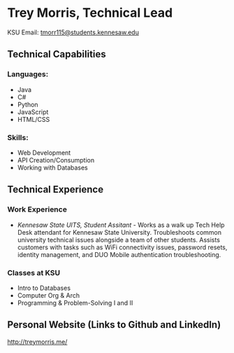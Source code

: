 # Trey Morris, Technical Lead
KSU Email: tmorr115@students.kennesaw.edu
## Technical Capabilities
### Languages: 
* Java
* C#
* Python
* JavaScript
* HTML/CSS
  
### Skills:
* Web Development
* API Creation/Consumption
* Working with Databases

## Technical Experience
### Work Experience
* *Kennesaw State UITS, Student Assitant* - Works as a walk up Tech Help Desk attendant for Kennesaw State University. Troubleshoots common university technical issues alongside a team of other students. Assists customers with tasks such as WiFi connectivity issues, password resets, identity management, and DUO Mobile authentication troubleshooting.
### Classes at KSU
* Intro to Databases
* Computer Org & Arch
* Programming & Problem-Solving I and II

## Personal Website (Links to Github and LinkedIn)
http://treymorris.me/
